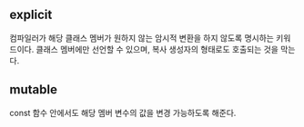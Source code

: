 ## explicit
컴파일러가 해당 클래스 멤버가 원하지 않는 암시적 변환을 하지 않도록 명시하는 키워드이다. 클래스 멤버에만 선언할 수 있으며, 복사 생성자의 형태로도 호출되는 것을 막는다.

## mutable
const 함수 안에서도 해당 멤버 변수의 값을 변경 가능하도록 해준다.